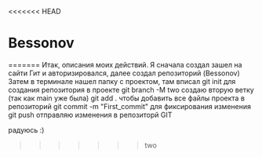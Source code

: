 <<<<<<< HEAD
# Bessonov
=======
Итак, описания моих действий.
Я сначала создал зашел на сайти Гит и авторизировался, далее создал репозиторий (Bessonov)
Затем в терминале нашел папку с проектом, там вписал  git init для создания репозитория в проекте
git branch -M two создаю вторую ветку (так как main уже была)
git add . чтобы добавить все файлы проекта в репозиторий
git commit -m "First_commit" для фиксирования изменения
git push отправляю изменения в репозиторй GIT

радуюсь :)
>>>>>>> two
